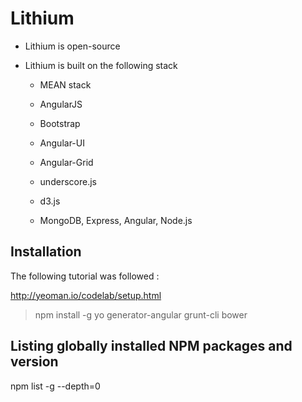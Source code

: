 Lithium
=======


- Lithium is open-source

- Lithium is built on the following stack 
  
  - MEAN stack

  - AngularJS
 
  - Bootstrap

  - Angular-UI

  - Angular-Grid

  - underscore.js

  - d3.js

  - MongoDB, Express, Angular, Node.js


Installation
------------

The following tutorial was followed :

http://yeoman.io/codelab/setup.html


> npm install -g yo generator-angular grunt-cli bower

Listing globally installed NPM packages and version
---------------------------------------------------

npm list -g --depth=0
